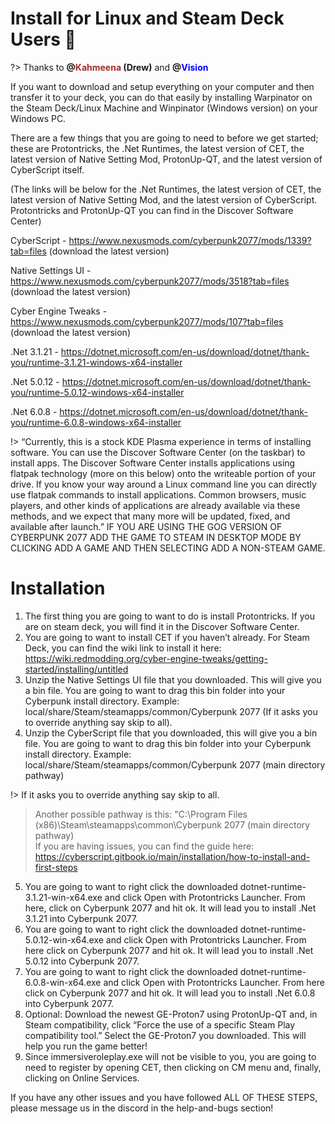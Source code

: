# Install for Linux and Steam Deck Users 🐧

?> Thanks to **@<span style="color:brown;">Kahmeena</span> (Drew)** and **@<span style="color:blue;">Vision</span>**

If you want to download and setup everything on your computer and then transfer it to your deck, you can do that easily by installing Warpinator on the Steam Deck/Linux Machine and Winpinator (Windows version) on your Windows PC.

There are a few things that you are going to need to before we get started; these are Protontricks, the .Net Runtimes, the latest version of CET, the latest version of Native Setting Mod, ProtonUp-QT, and the latest version of CyberScript itself.

(The links will be below for the .Net Runtimes, the latest version of CET, the latest version of Native Setting Mod, and the latest version of CyberScript. Protontricks and ProtonUp-QT you can find in the Discover Software Center)

CyberScript - https://www.nexusmods.com/cyberpunk2077/mods/1339?tab=files (download the latest version)

Native Settings UI - https://www.nexusmods.com/cyberpunk2077/mods/3518?tab=files (download the latest version)

Cyber Engine Tweaks - https://www.nexusmods.com/cyberpunk2077/mods/107?tab=files (download the latest version)

.Net 3.1.21 - https://dotnet.microsoft.com/en-us/download/dotnet/thank-you/runtime-3.1.21-windows-x64-installer

.Net 5.0.12 - https://dotnet.microsoft.com/en-us/download/dotnet/thank-you/runtime-5.0.12-windows-x64-installer

.Net 6.0.8 - https://dotnet.microsoft.com/en-us/download/dotnet/thank-you/runtime-6.0.8-windows-x64-installer

!> “Currently, this is a stock KDE Plasma experience in terms of installing software. You can use the Discover Software Center (on the taskbar) to install apps. The Discover Software Center installs applications using flatpak technology (more on this below) onto the writeable portion of your drive. If you know your way around a Linux command line you can directly use flatpak commands to install applications. Common browsers, music players, and other kinds of applications are already available via these methods, and we expect that many more will be updated, fixed, and available after launch.”
IF YOU ARE USING THE GOG VERSION OF CYBERPUNK 2077 ADD THE GAME TO STEAM IN DESKTOP MODE BY CLICKING ADD A GAME AND THEN SELECTING ADD A NON-STEAM GAME.

# Installation

1. The first thing you are going to want to do is install Protontricks. If you are on steam deck, you will find it in the Discover Software Center.
2. You are going to want to install CET if you haven’t already. For Steam Deck, you can find the wiki link to install it here: https://wiki.redmodding.org/cyber-engine-tweaks/getting-started/installing/untitled
3. Unzip the Native Settings UI file that you downloaded. This will give you a bin file. You are going to want to drag this bin folder into your Cyberpunk install directory. Example: local/share/Steam/steamapps/common/Cyberpunk 2077 (If it asks you to override anything say skip to all).
4. Unzip the CyberScript file that you downloaded, this will give you a bin file. You are going to want to drag this bin folder into your Cyberpunk install directory. Example: local/share/Steam/steamapps/common/Cyberpunk 2077 (main directory pathway)

!> If it asks you to override anything say skip to all.

>Another possible pathway is this:
>"C:\Program Files (x86)\Steam\steamapps\common\Cyberpunk 2077 (main directory pathway)
><br>If you are having issues, you can find the guide here: https://cyberscript.gitbook.io/main/installation/how-to-install-and-first-steps

5. You are going to want to right click the downloaded dotnet-runtime-3.1.21-win-x64.exe and click Open with Protontricks Launcher. From here, click on Cyberpunk 2077 and hit ok. It will lead you to install .Net 3.1.21 into Cyberpunk 2077.
6. You are going to want to right click the downloaded dotnet-runtime-5.0.12-win-x64.exe and click Open with Protontricks Launcher. From here click on Cyberpunk 2077 and hit ok. It will lead you to install .Net 5.0.12 into Cyberpunk 2077.
7. You are going to want to right click the downloaded dotnet-runtime-6.0.8-win-x64.exe and click Open with Protontricks Launcher. From here click on Cyberpunk 2077 and hit ok. It will lead you to install .Net 6.0.8 into Cyberpunk 2077.
8. Optional: Download the newest GE-Proton7 using ProtonUp-QT and, in Steam compatibility, click “Force the use of a specific Steam Play compatibility tool.” Select the GE-Proton7 you downloaded. This will help you run the game better!
9. Since immersiveroleplay.exe will not be visible to you, you are going to need to register by opening CET, then clicking on CM menu and, finally, clicking on Online Services.

If you have any other issues and you have followed ALL OF THESE STEPS, please message us in the discord in the help-and-bugs section!
